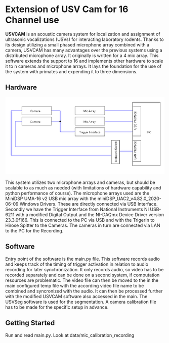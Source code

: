 # Extension of USV Cam for 16 Channel use

**USVCAM** is an acoustic camera system for localization and assignment of ultrasonic vocalizations (USVs) for
interacting laboratory rodents. Thanks to its design utilizing a small phased microphone array combined with a camera,
USVCAM has many advantages over the previous systems using a distributed microphone array.
It originally is written for a 4 mic array. This software extends the support to 16 and implements other hardware to
scale it to n cameras and microphone arrays. It lays the foundation for the use of the system with primates and expending it to
three dimensions.

## Hardware

<p align="center"><img src="./doc/Connection_Diagram.png" ></p>
This system utilizes two microphone arrays and cameras, but should be scalable to as much as needed (with limitations of hardware capability and python performance of course).
The microphone arrays used are the MiniDSP UMA-16 v2 USB mic array with the miniDSP_UAC2_v4.82.0_2020-06-09 Windows Drivers.
These are directly connected via USB Interface. Secondly we have the Trigger Interface from 
National Instruments NI USB-6211 with a modified Digital Output and the NI-DAQmx Device Driver version 23.3.0f166.
This is connected to the PC via USB and with the TrigerIn to Hirose Spitter to the Cameras.
The cameras in turn are connected via LAN to the PC for the Recording.

## Software
Entry point of  the software is the main.py file. This software records audio and keeps track of the timing of trigger activation in relation to audio recording for later synchronization. It only records audio, so video has to be recorded separately and can be done on a second system, if computation resources are problematic.
The video file can then be moved to the in the main configured temp file with the according video file name to be combined and syncronized with the audio. It can then be processed further with the modified USVCAM software also accessed in the main. The USVSeg software is used for the segmentation. A camera calibration file has to be made for the specific setup in advance.

## Getting Started
Run and read main.py. Look at data/mic_calibration_recording
